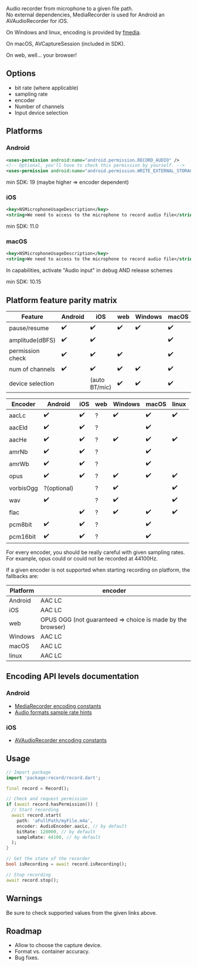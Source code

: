 Audio recorder from microphone to a given file path.  
No external dependencies, MediaRecorder is used for Android an AVAudioRecorder for iOS.  

On Windows and linux, encoding is provided by [fmedia](https://stsaz.github.io/fmedia/).  

On macOS, AVCaptureSession (included in SDK).

On web, well... your browser!

## Options
- bit rate (where applicable)
- sampling rate
- encoder
- Number of channels
- Input device selection

## Platforms

### Android
```xml
<uses-permission android:name="android.permission.RECORD_AUDIO" />
<!-- Optional, you'll have to check this permission by yourself. -->
<uses-permission android:name="android.permission.WRITE_EXTERNAL_STORAGE" />
```
min SDK: 19 (maybe higher => encoder dependent)

### iOS
```xml
<key>NSMicrophoneUsageDescription</key>
<string>We need to access to the microphone to record audio file</string>
```
min SDK: 11.0

### macOS
```xml
<key>NSMicrophoneUsageDescription</key>
<string>We need to access to the microphone to record audio file</string>
```

In capabilities, activate "Audio input" in debug AND release schemes

min SDK: 10.15

## Platform feature parity matrix
| Feature          | Android        | iOS             | web     | Windows    | macOS  | linux
|------------------|----------------|-----------------|---------|------------|-------|-----------
| pause/resume     | ✔️             |   ✔️           | ✔️     |      ✔️    | ✔️    |  ✔️
| amplitude(dBFS)  | ✔️             |   ✔️           |         |            |  ✔️   |
| permission check | ✔️             |   ✔️           |  ✔️    |            |  ✔️   |
| num of channels  | ✔️             |   ✔️           |  ✔️    |    ✔️      |  ✔️   |  ✔️
| device selection |                | (auto BT/mic)   |  ✔️    |    ✔️      |  ✔️   |  ✔️


| Encoder         | Android        | iOS     | web     | Windows | macOS   | linux
|-----------------|----------------|---------|---------|---------|---------|---------
| aacLc           | ✔️            |   ✔️    |  ?      |   ✔️    |  ✔️    |  ✔️ 
| aacEld          | ✔️            |   ✔️    |  ?      |         |  ✔️    | 
| aacHe           | ✔️            |   ✔️    |  ?      |   ✔️    |  ✔️    |  ✔️ 
| amrNb           | ✔️            |   ✔️    |  ?      |         |  ✔️    |  
| amrWb           | ✔️            |   ✔️    |  ?      |          |  ✔️   |  
| opus            | ✔️            |   ✔️    |  ?      |   ✔️    |  ✔️    |  ✔️ 
| vorbisOgg       | ?(optional)   |          |  ?      |  ✔️     |        |   ✔️  
| wav             |  ✔️           |         |  ?      |   ✔️     |        |   ✔️ 
| flac            |               |    ✔️    |  ?      |  ✔️     |   ✔️  |   ✔️
| pcm8bit         | ✔️            |   ✔️    |  ?      |          |  ✔️   |  
| pcm16bit        | ✔️            |   ✔️    |  ?      |          |  ✔️   |  

For every encoder, you should be really careful with given sampling rates.
For example, opus could or could not be recorded at 44100Hz.

If a given encoder is not supported when starting recording on platform, the fallbacks are:  

| Platform    | encoder                                                      
|-------------|--------------------------------------------------------------
| Android     | AAC LC                                                       
| iOS         | AAC LC                                                       
| web         | OPUS OGG (not guaranteed => choice is made by the browser)   
| Windows     | AAC LC                                                       
| macOS       | AAC LC                                                       
| linux       | AAC LC                                                       

## Encoding API levels documentation
### Android
* [MediaRecorder encoding constants](https://developer.android.com/reference/android/media/MediaRecorder.AudioEncoder)
* [Audio formats sample rate hints](https://developer.android.com/guide/topics/media/media-formats#audio-formats)

### iOS
* [AVAudioRecorder encoding constants](https://developer.apple.com/documentation/coreaudiotypes/coreaudiotype_constants/1572096-audio_data_format_identifiers)

## Usage
```dart
// Import package
import 'package:record/record.dart';

final record = Record();

// Check and request permission
if (await record.hasPermission()) {
  // Start recording
  await record.start(
    path: 'aFullPath/myFile.m4a',
    encoder: AudioEncoder.aacLc, // by default
    bitRate: 128000, // by default
    sampleRate: 44100, // by default
  );
}

// Get the state of the recorder
bool isRecording = await record.isRecording();

// Stop recording
await record.stop();
```

## Warnings
Be sure to check supported values from the given links above.

## Roadmap
- Allow to choose the capture device.
- Format vs. container accuracy.
- Bug fixes.